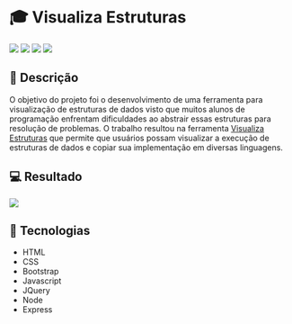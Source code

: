 # :mortar_board: Visualiza Estruturas

![](https://img.shields.io/github/languages/count/AlexandreCordaJunior/TG_ESTRUTURAS) ![](https://img.shields.io/github/languages/top/AlexandreCordaJunior/TG_ESTRUTURAS) ![](https://img.shields.io/github/last-commit/AlexandreCordaJunior/TG_ESTRUTURAS) ![](https://img.shields.io/github/repo-size/AlexandreCordaJunior/TG_ESTRUTURAS)

## :page_facing_up: Descrição

O objetivo do projeto foi o desenvolvimento de uma ferramenta para visualização de estruturas de dados visto que muitos alunos de programação enfrentam dificuldades ao abstrair essas estruturas para resolução de problemas. O trabalho resultou na ferramenta [Visualiza Estruturas](https://tgestruturas-lean-oryx-pr.cfapps.eu10.hana.ondemand.com/ "Visualiza Estruturas") que permite que usuários possam visualizar a execução de estruturas de dados e copiar sua implementação em diversas linguagens.

## :computer: Resultado

![](https://imgur.com/wVrj0ez.gif)

## :rocket: Tecnologias
- HTML
- CSS
- Bootstrap
- Javascript
- JQuery
- Node
- Express

